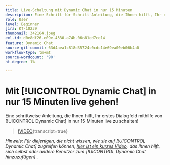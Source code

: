 ```yaml
---
title: Live-Schaltung mit Dynamic Chat in nur 15 Minuten
description: Eine Schritt-für-Schritt-Anleitung, die Ihnen hilft, Ihr erstes Dialogfeld mithilfe von Dynamic Chat in nur 15 Minuten live zu schalten!
role: User
level: Beginner
jira: KT-10239
thumbnail: 342164.jpeg
exl-id: d0e8df26-e09e-4330-a74b-06c81ed7ce14
feature: Dynamic Chat
source-git-commit: 63d4aea1c818d35724c0cdc14e69ea00eb06b4a0
workflow-type: tm+mt
source-wordcount: '90'
ht-degree: 1%

---
```


# Mit [!UICONTROL Dynamic Chat] in nur 15 Minuten live gehen!

Eine schrittweise Anleitung, die Ihnen hilft, Ihr erstes Dialogfeld mithilfe von [!UICONTROL Dynamic Chat] in nur 15 Minuten live zu schalten!

>[!VIDEO](https://video.tv.adobe.com/v/342164/?quality=12&learn=on){transcript=true}

*Hinweis: Für diejenigen, die nicht wissen, wie sie auf [!UICONTROL Dynamic Chat] zugreifen können, [hier ist ein kurzes Video](https://experienceleague.adobe.com/docs/marketo-learn/tutorials/dynamic-chat/user-management.html?lang=de), das Ihnen hilft, sich selbst oder andere Benutzer zum [!UICONTROL Dynamic Chat hinzuzufügen] .*
